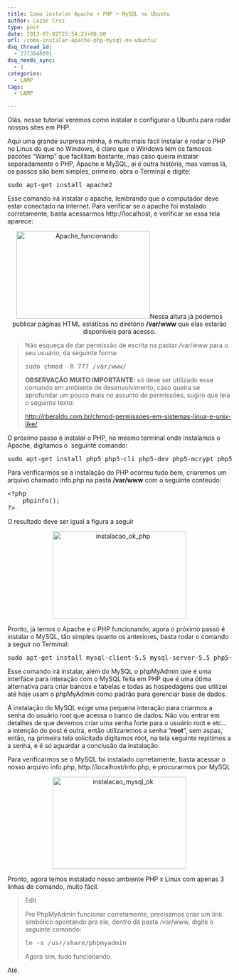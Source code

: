 ```yaml
---
title: Como instalar Apache + PHP + MySQL no Ubuntu
author: Cezar Cruz
type: post
date: 2013-07-02T15:54:23+00:00
url: /como-instalar-apache-php-mysql-no-ubuntu/
dsq_thread_id:
  - 2773848091
dsq_needs_sync:
  - 1
categories:
  - LAMP
tags:
  - LAMP

---
```

Olás, nesse tutorial veremos como instalar e configurar o Ubuntu para rodar nossos sites em PHP.

<!--more-->

Aqui uma grande surpresa minha, é muito mais fácil instalar e rodar o PHP no Linux do que no Windows, é claro que o Windows tem os famosos pacotes &#8220;Wamp&#8221; que facilitam bastante, mas caso queira instalar separadamente o PHP, Apache e MySQL, ai é outra história, mas vamos lá, os passos são bem simples, primeiro, abra o Terminal e digite:

<pre class="lang:sh decode:true">sudo apt-get install apache2</pre>

Esse comando irá instalar o apache, lembrando que o computador deve estar conectado na internet. Para verificar se o apache foi instalado corretamente, basta acessarmos http://localhost, e verificar se essa tela aparece:

<p style="text-align: center;">
  <a href="http://res.cloudinary.com/cezarcruz-com-br/image/upload/v1454457596/Apache_funcionando_srvzvh.png"><img class="size-medium wp-image-86 aligncenter" alt="Apache_funcionando" src="http://res.cloudinary.com/cezarcruz-com-br/image/upload/h_198,w_300/v1454457596/Apache_funcionando_srvzvh.png" width="300" height="197" /></a>Nessa altura já podemos publicar páginas HTML estáticas no diretório <strong>/var/www</strong> que elas estarão disponíveis para acesso.
</p>

> Não esqueça de dar permissão de escrita na pastar /var/www para o seu usuário, da seguinte forma:
> 
> <pre class="lang:sh decode:true ">sudo chmod -R 777 /var/www/</pre>
> 
> **OBSERVAÇÃO MUITO IMPORTANTE:** só deve ser utilizado esse comando em ambiente de desenvolvimento, caso queira se aprofundar um pouco mais no assunto de permissões, sugiro que leia o seguinte texto:
> 
> <http://rberaldo.com.br/chmod-permissoes-em-sistemas-linux-e-unix-like/>

O próximo passo é instalar o PHP, no mesmo terminal onde instalamos o Apache, digitamos o  seguinte comando:

<pre class="lang:sh decode:true">sudo apt-get install php5 php5-cli php5-dev php5-mcrypt php5-curl php5-gd libapache2-mod-php5</pre>

Para verificarmos se a instalação do PHP ocorreu tudo bem, criaremos um arquivo chamado info.php na pasta **/var/www** com o seguinte conteúdo:

<pre class="lang:php decode:true">&lt;?php
	phpinfo();
?&gt;</pre>

O resultado deve ser igual a figura a seguir

<p style="text-align: center;">
  <a href="http://res.cloudinary.com/cezarcruz-com-br/image/upload/v1454457595/instalacao_ok_php_e6m45l.png"><img class="size-medium wp-image-87 aligncenter" alt="instalacao_ok_php" src="http://res.cloudinary.com/cezarcruz-com-br/image/upload/h_198,w_300/v1454457595/instalacao_ok_php_e6m45l.png" width="300" height="197" /></a>
</p>

Pronto, já temos o Apache e o PHP funcionando, agora o próximo passo é instalar o MySQL, tão simples quanto os anteriores, basta rodar o comando a seguir no Terminal:

<pre class="lang:sh decode:true">sudo apt-get install mysql-client-5.5 mysql-server-5.5 php5-mysql phpmyadmin</pre>

Esse comando irá instalar, além do MySQL o phpMyAdmin que é uma interface para interação com o MySQL feita em PHP que é uma ótima alternativa para criar bancos e tabelas e todas as hospedagens que utilizei até hoje usam o phpMyAdmin como padrão para gerenciar base de dados.

A instalação do MySQL exige uma pequena interação para criarmos a senha do usuário root que acessa o banco de dados. Não vou entrar em detalhes de que devemos criar uma senha forte para o usuário root e etc&#8230; a intenção do post é outra, então utilizaremos a senha &#8220;**root**&#8220;, sem aspas, então, na primeira tela solicitada digitamos root, na tela seguinte repitimos a a senha, e é só aguardar a conclusão da instalação.

Para verificarmos se o MySQL foi instalado corretamente, basta acessar o nosso arquivo info.php, http://localhost/info.php, e procurarmos por MySQL

<p style="text-align: center;">
  <a href="http://res.cloudinary.com/cezarcruz-com-br/image/upload/v1454457593/instalacao_mysql_ok_j00hp4.png"><img class="size-medium wp-image-89 aligncenter" alt="instalacao_mysql_ok" src="http://res.cloudinary.com/cezarcruz-com-br/image/upload/h_208,w_300/v1454457593/instalacao_mysql_ok_j00hp4.png" width="300" height="207" /></a>
</p>

Pronto, agora temos instalado nosso ambiente PHP x Linux com apenas 3 linhas de comando, muito fácil.

> Edit
> 
> Pro PhpMyAdmin funcionar corretamente, precisamos criar um link simbólico apontando pra ele, dentro da pasta /var/www, digite o seguinte comando:
> 
> <pre class="lang:sh decode:true ">ln -s /usr/share/phpmyadmin</pre>
> 
> Agora sim, tudo funcionando.

Até.